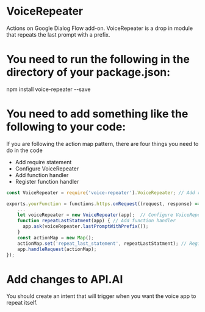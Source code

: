 # VoiceRepeater
Actions on Google Dialog Flow add-on. VoiceRepeater is a drop in module that repeats the last prompt with a prefix.

# You need to run the following in the directory of your package.json:
npm install voice-repeater --save

# You need to add something like the following to your code:
If you are following the action map pattern, there are four things you need to do in the code
* Add require statement
* Configure VoiceRepeater
* Add function handler
* Register function handler

```javascript
const VoiceRepeater = require('voice-repeater').VoiceRepeater; // Add require statement

exports.yourFunction = functions.https.onRequest((request, response) => {
    ...
    let voiceRepeater = new VoiceRepeater(app);  // Configure VoiceRepeater
    function repeatLastStatment(app) { // Add function handler
      app.ask(voiceRepeater.lastPromptWithPrefix());
    }
    const actionMap = new Map();
    actionMap.set('repeat_last_statement', repeatLastStatment); // Register function handler
    app.handleRequest(actionMap);
});
```

# Add changes to API.AI
You should create an intent that will trigger when you want the voice app to repeat itself.
